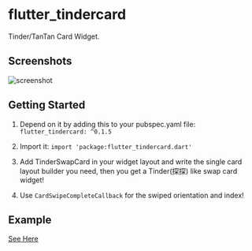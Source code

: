 # flutter_tindercard

Tinder/TanTan Card Widget.

## Screenshots

![screenshot](./assets/example_tindercard.gif)

## Getting Started

1. Depend on it by adding this to your pubspec.yaml file: ```flutter_tindercard: ^0.1.5```

2. Import it: ```import 'package:flutter_tindercard.dart'```

3. Add TinderSwapCard in your widget layout and write the single card layout builder you need, then you get a Tinder(探探) like swap card widget!

4. Use `CardSwipeCompleteCallback` for the swiped orientation and index!

## Example
[See Here](./example/example.dart)
